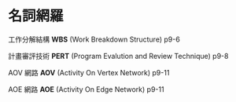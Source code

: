 # 名詞網羅

工作分解結構 **WBS** (Work Breakdown Structure) p9-6

計畫審評技術 **PERT** (Program Evalution and Review Technique) p9-8

AOV 網路 **AOV** (Activity On Vertex Network) p9-11

AOE 網路 **AOE** (Activity On Edge Network) p9-11
